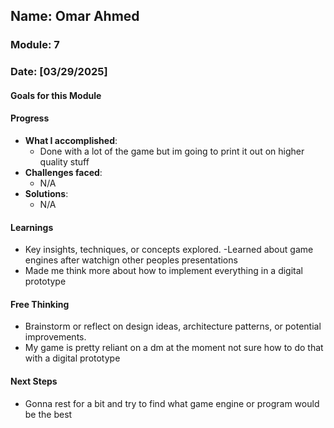 <!-- Markdown Docs: https://docs.github.com/en/get-started/writing-on-github/getting-started-with-writing-and-formatting-on-github/basic-writing-and-formatting-syntax -->
## Name: Omar Ahmed
### Module: 7

<!-- Repeat the below as needed-->
### Date: [03/29/2025]

#### Goals for this Module
<!-- Example Template (include the brackets to make a checklist, fill them in as appropriate
- [ ] Present My physical prototype
-->

#### Progress
- **What I accomplished**:
  - Done with a lot of the game but im going to print it out on higher quality stuff 
- **Challenges faced**:
  - N/A
- **Solutions**:
  - N/A

#### Learnings
- Key insights, techniques, or concepts explored.
-Learned about game engines after watchign other peoples presentations
- Made me think more about how to implement everything in a digital prototype

#### Free Thinking
- Brainstorm or reflect on design ideas, architecture patterns, or potential improvements.
- My game is pretty reliant on a dm at the moment not sure how to do that with a digital prototype

#### Next Steps
- Gonna rest for a bit and try to find what game engine or program would be the best

